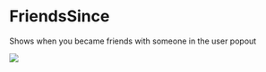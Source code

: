 # FriendsSince

Shows when you became friends with someone in the user popout

![](https://github.com/Tally-gay/Tallycord/assets/45497981/bb258188-ab48-4c4d-9858-1e90ba41e926)

